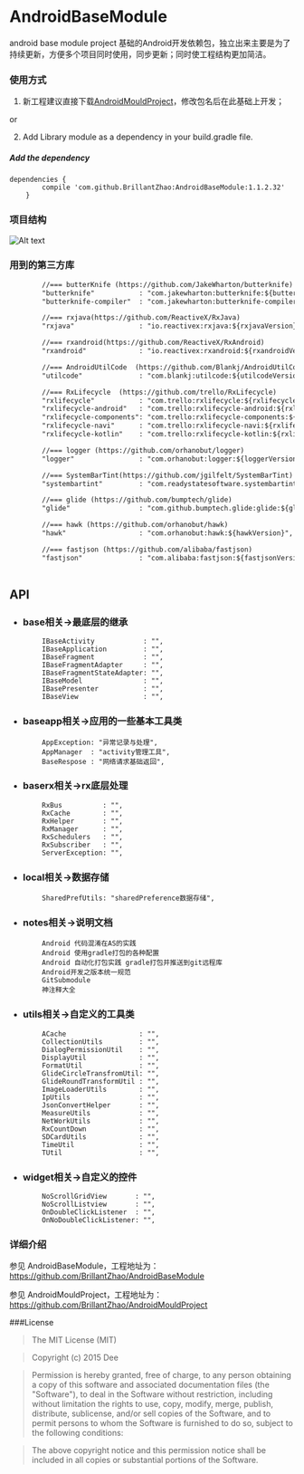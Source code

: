 # AndroidBaseModule
android base module project
基础的Android开发依赖包，独立出来主要是为了持续更新，方便多个项目同时使用，同步更新；同时使工程结构更加简洁。

### 使用方式

1) 新工程建议直接下载[AndroidMouldProject](https://github.com/BrillantZhao/AndroidMouldProject)，修改包名后在此基础上开发；
    
or

2) Add Library module as a dependency in your build.gradle file.

##### Add the dependency

    dependencies {
	        compile 'com.github.BrillantZhao:AndroidBaseModule:1.1.2.32'
	    }
	
### 项目结构
![Alt text](https://github.com/BrillantZhao/AndroidBaseModule/master/images/product_menu.png)

### 用到的第三方库

```xml
        //=== butterKnife (https://github.com/JakeWharton/butterknife)
        "butterknife"           : "com.jakewharton:butterknife:${butterKnifeVersion}",
        "butterknife-compiler"  : "com.jakewharton:butterknife-compiler:${butterKnifeVersion}",

        //=== rxjava(https://github.com/ReactiveX/RxJava)
        "rxjava"                : "io.reactivex:rxjava:${rxjavaVersion}",

        //=== rxandroid(https://github.com/ReactiveX/RxAndroid)
        "rxandroid"             : "io.reactivex:rxandroid:${rxandroidVersion}",

        //=== AndroidUtilCode  (https://github.com/Blankj/AndroidUtilCode)
        "utilcode"              : "com.blankj:utilcode:${utilcodeVersion}",

        //=== RxLifecycle  (https://github.com/trello/RxLifecycle)
        "rxlifecycle"           : "com.trello:rxlifecycle:${rxlifecycleVersion}",
        "rxlifecycle-android"   : "com.trello:rxlifecycle-android:${rxlifecycleVersion}",
        "rxlifecycle-components": "com.trello:rxlifecycle-components:${rxlifecycleVersion}",
        "rxlifecycle-navi"      : "com.trello:rxlifecycle-navi:${rxlifecycleVersion}",
        "rxlifecycle-kotlin"    : "com.trello:rxlifecycle-kotlin:${rxlifecycleVersion}",

        //=== logger (https://github.com/orhanobut/logger)
        "logger"                : "com.orhanobut:logger:${loggerVersion}",

        //=== SystemBarTint(https://github.com/jgilfelt/SystemBarTint)
        "systembartint"         : "com.readystatesoftware.systembartint:systembartint:${systembartintVersion}",

        //=== glide (https://github.com/bumptech/glide)
        "glide"                 : "com.github.bumptech.glide:glide:${glideVersion}",

        //=== hawk (https://github.com/orhanobut/hawk)
        "hawk"                  : "com.orhanobut:hawk:${hawkVersion}",

        //=== fastjson (https://github.com/alibaba/fastjson)
        "fastjson"              : "com.alibaba:fastjson:${fastjsonVersion}"
            
```

## API

* ### base相关→最底层的继承
```
        IBaseActivity            : "",
        IBaseApplication         : "",
        IBaseFragment            : "",
        IBaseFragmentAdapter     : "",
        IBaseFragmentStateAdapter: "",
        IBaseModel               : "",
        IBasePresenter           : "",
        IBaseView                : "",
```

* ### baseapp相关→应用的一些基本工具类
```
        AppException: "异常记录与处理",
        AppManager  : "activity管理工具",
        BaseRespose : "网络请求基础返回",
```

* ### baserx相关→rx底层处理
```
        RxBus          : "",
        RxCache        : "",
        RxHelper       : "",
        RxManager      : "",
        RxSchedulers   : "",
        RxSubscriber   : "",
        ServerException: "",
```

* ### local相关→数据存储
```
        SharedPrefUtils: "sharedPreference数据存储",
```

* ### notes相关→说明文档
```
        Android 代码混淆在AS的实践
        Android 使用gradle打包的各种配置
        Android 自动化打包实践 gradle打包并推送到git远程库
        Android开发之版本统一规范
        GitSubmodule
        神注释大全
```

* ### utils相关→自定义的工具类
```
        ACache                  : "",
        CollectionUtils         : "",
        DialogPermissionUtil    : "",
        DisplayUtil             : "",
        FormatUtil              : "",
        GlideCircleTransfromUtil: "",
        GlideRoundTransformUtil : "",
        ImageLoaderUtils        : "",
        IpUtils                 : "",
        JsonConvertHelper       : "",
        MeasureUtils            : "",
        NetWorkUtils            : "",
        RxCountDown             : "",
        SDCardUtils             : "",
        TimeUtil                : "",
        TUtil                   : "",
```
	       
* ### widget相关→自定义的控件
```
        NoScrollGridView       : "",
        NoScrollListview       : "",
        OnDoubleClickListener  : "",
        OnNoDoubleClickListener: "",
```
	       
### 详细介绍
参见 AndroidBaseModule，工程地址为：https://github.com/BrillantZhao/AndroidBaseModule

参见 AndroidMouldProject，工程地址为：https://github.com/BrillantZhao/AndroidMouldProject

###License
>The MIT License (MIT)

>Copyright (c) 2015 Dee

>Permission is hereby granted, free of charge, to any person obtaining a copy
of this software and associated documentation files (the "Software"), to deal
in the Software without restriction, including without limitation the rights
to use, copy, modify, merge, publish, distribute, sublicense, and/or sell
copies of the Software, and to permit persons to whom the Software is
furnished to do so, subject to the following conditions:

>The above copyright notice and this permission notice shall be included in all
copies or substantial portions of the Software.